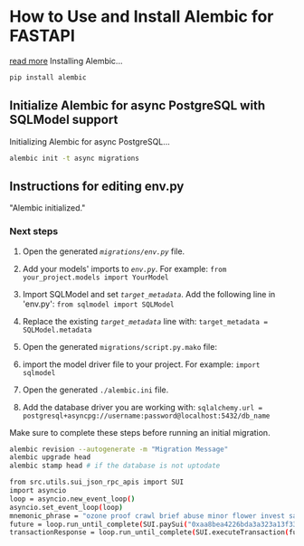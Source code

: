 # How to Use and Install Alembic for FASTAPI

[read more](https://testdriven.io/blog/fastapi-sqlmodel/)
Installing Alembic...

```bash
pip install alembic
```

## Initialize Alembic for async PostgreSQL with SQLModel support

Initializing Alembic for async PostgreSQL...

```bash
alembic init -t async migrations
```

## Instructions for editing env.py

"Alembic initialized."

### Next steps

1. Open the generated *`migrations/env.py`* file.
2. Add your models' imports to *`env.py`*. For example:
`from your_project.models import YourModel`

3. Import SQLModel and set *`target_metadata`*. Add the following line in 'env.py':
`from sqlmodel import SQLModel`

4. Replace the existing *`target_metadata`* line with:
`target_metadata = SQLModel.metadata`

5. Open the generated `migrations/script.py.mako` file:

6. import the model driver file to your project. For example:
`import sqlmodel`

7. Open the generated `./alembic.ini` file.

6. Add the database driver you are working with:
`sqlalchemy.url = postgresql+asyncpg://username:password@localhost:5432/db_name`

Make sure to complete these steps before running an initial migration.

```bash
alembic revision --autogenerate -m "Migration Message"
alembic upgrade head
alembic stamp head # if the database is not uptodate
```


```bash
from src.utils.sui_json_rpc_apis import SUI
import asyncio
loop = asyncio.new_event_loop()
asyncio.set_event_loop(loop)
mnemonic_phrase = "ozone proof crawl brief abuse minor flower invest save banana seat head goose eternal chunk ecology liquid gentle arrange erosion vital photo music beach"
future = loop.run_until_complete(SUI.paySui("0xaa8bea4226bda3a323a13f33157547c5847cbeca1384018bcfc7a4b18cb43b7c", "0x28768bb2c5ede1e7e99ba27301494ba75f933e3c83ce242f43d9dc1b9b455a30", "10", "10000", "0x21a571e5082bea828eeb8c07a940a0194181a0223cb3502d71f4b0f9d1003f26"))
transactionResponse = loop.run_until_complete(SUI.executeTransaction(future.txBytes, mnemonic_phrase))
```
